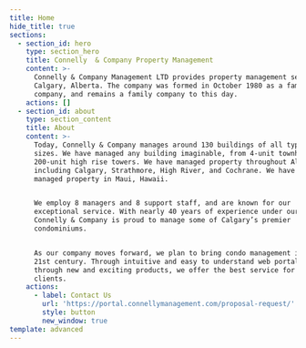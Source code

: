 ```yaml
---
title: Home
hide_title: true
sections:
  - section_id: hero
    type: section_hero
    title: Connelly  & Company Property Management
    content: >-
      Connelly & Company Management LTD provides property management services in
      Calgary, Alberta. The company was formed in October 1980 as a family
      company, and remains a family company to this day.
    actions: []
  - section_id: about
    type: section_content
    title: About
    content: >-
      Today, Connelly & Company manages around 130 buildings of all types and
      sizes. We have managed any building imaginable, from 4-unit townhomes to
      200-unit high rise towers. We have managed property throughout Alberta,
      including Calgary, Strathmore, High River, and Cochrane. We have even
      managed property in Maui, Hawaii.


      We employ 8 managers and 8 support staff, and are known for our
      exceptional service. With nearly 40 years of experience under our belt,
      Connelly & Company is proud to manage some of Calgary’s premier
      condominiums. 


      As our company moves forward, we plan to bring condo management into the
      21st century. Through intuitive and easy to understand web portals, and
      through new and exciting products, we offer the best service for our
      clients.
    actions:
      - label: Contact Us
        url: 'https://portal.connellymanagement.com/proposal-request/'
        style: button
        new_window: true
template: advanced
---
```

